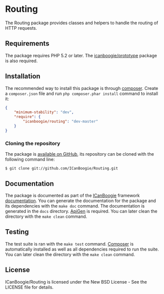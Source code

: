 # Routing

The Routing package provides classes and helpers to handle the routing of HTTP requests. 





## Requirements

The package requires PHP 5.2 or later. The [icanboogie/prototype](https://packagist.org/packages/icanboogie/http)
package is also required.





## Installation

The recommended way to install this package is through [composer](http://getcomposer.org/).
Create a `composer.json` file and run `php composer.phar install` command to install it:

```json
{
    "minimum-stability": "dev",
    "require": {
		"icanboogie/routing": "dev-master"
    }
}
```





### Cloning the repository

The package is [available on GitHub](https://github.com/ICanBoogie/Routing), its repository can be
cloned with the following command line:

	$ git clone git://github.com/ICanBoogie/Routing.git





## Documentation

The package is documented as part of the [ICanBoogie](http://icanboogie.org/) framework
[documentation](http://icanboogie.org/docs/). You can generate the documentation for the package
and its dependencies with the `make doc` command. The documentation is generated in the `docs`
directory. [ApiGen](http://apigen.org/) is required. You can later clean the directory with
the `make clean` command.





## Testing

The test suite is ran with the `make test` command. [Composer](http://getcomposer.org/) is
automatically installed as well as all dependencies required to run the suite. You can later
clean the directory with the `make clean` command.





## License

ICanBoogie/Routing is licensed under the New BSD License - See the LICENSE file for details.